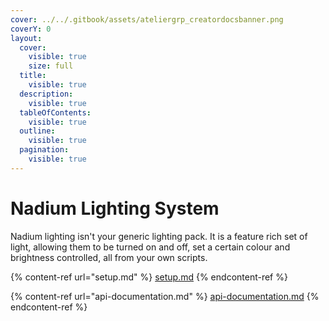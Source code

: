 ```yaml
---
cover: ../../.gitbook/assets/ateliergrp_creatordocsbanner.png
coverY: 0
layout:
  cover:
    visible: true
    size: full
  title:
    visible: true
  description:
    visible: true
  tableOfContents:
    visible: true
  outline:
    visible: true
  pagination:
    visible: true
---
```


# Nadium Lighting System

Nadium lighting isn't your generic lighting pack. It is a feature rich set of light, allowing them to be turned on and off, set a certain colour and brightness controlled, all from your own scripts.

{% content-ref url="setup.md" %}
[setup.md](setup.md)
{% endcontent-ref %}

{% content-ref url="api-documentation.md" %}
[api-documentation.md](api-documentation.md)
{% endcontent-ref %}
